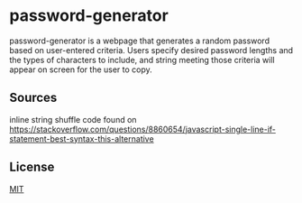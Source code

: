 # password-generator

password-generator is a webpage that generates a random password based on user-entered criteria. Users specify desired password lengths and the types of characters to include, and string meeting those criteria will appear on screen for the user to copy.

## Sources
  inline string shuffle code found on https://stackoverflow.com/questions/8860654/javascript-single-line-if-statement-best-syntax-this-alternative
  
## License

[MIT](https://github.com/catfishcafe/password-generator/blob/main/LICENSE)